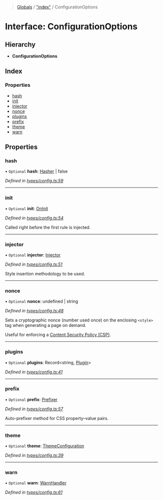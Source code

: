 > [Globals](../README.md) / ["index"](../modules/_index_.md) / ConfigurationOptions

# Interface: ConfigurationOptions

## Hierarchy

* **ConfigurationOptions**

## Index

### Properties

* [hash](_index_.configurationoptions.md#hash)
* [init](_index_.configurationoptions.md#init)
* [injector](_index_.configurationoptions.md#injector)
* [nonce](_index_.configurationoptions.md#nonce)
* [plugins](_index_.configurationoptions.md#plugins)
* [prefix](_index_.configurationoptions.md#prefix)
* [theme](_index_.configurationoptions.md#theme)
* [warn](_index_.configurationoptions.md#warn)

## Properties

### hash

• `Optional` **hash**: [Hasher](../modules/_index_.md#hasher) \| false

*Defined in [types/config.ts:59](https://github.com/kenoxa/beamwind/blob/main/packages/beamwind/src/types/config.ts#L59)*

___

### init

• `Optional` **init**: [OnInit](../modules/_index_.md#oninit)

*Defined in [types/config.ts:54](https://github.com/kenoxa/beamwind/blob/main/packages/beamwind/src/types/config.ts#L54)*

Called right before the first rule is injected.

___

### injector

• `Optional` **injector**: [Injector](_index_.injector.md)

*Defined in [types/config.ts:51](https://github.com/kenoxa/beamwind/blob/main/packages/beamwind/src/types/config.ts#L51)*

Style insertion methodology to be used.

___

### nonce

• `Optional` **nonce**: undefined \| string

*Defined in [types/config.ts:48](https://github.com/kenoxa/beamwind/blob/main/packages/beamwind/src/types/config.ts#L48)*

Sets a cryptographic nonce (number used once) on the enclosing `<style>` tag when generating a page on demand.

Useful for enforcing a [Content Security Policy (CSP)](https://developer.mozilla.org/docs/Web/HTTP/CSP).

___

### plugins

• `Optional` **plugins**: Record\<string, [Plugin](../modules/_index_.md#plugin)>

*Defined in [types/config.ts:41](https://github.com/kenoxa/beamwind/blob/main/packages/beamwind/src/types/config.ts#L41)*

___

### prefix

• `Optional` **prefix**: [Prefixer](../modules/_index_.md#prefixer)

*Defined in [types/config.ts:57](https://github.com/kenoxa/beamwind/blob/main/packages/beamwind/src/types/config.ts#L57)*

Auto-prefixer method for CSS property–value pairs.

___

### theme

• `Optional` **theme**: [ThemeConfiguration](../modules/_index_.md#themeconfiguration)

*Defined in [types/config.ts:39](https://github.com/kenoxa/beamwind/blob/main/packages/beamwind/src/types/config.ts#L39)*

___

### warn

• `Optional` **warn**: [WarnHandler](../modules/_index_.md#warnhandler)

*Defined in [types/config.ts:61](https://github.com/kenoxa/beamwind/blob/main/packages/beamwind/src/types/config.ts#L61)*
